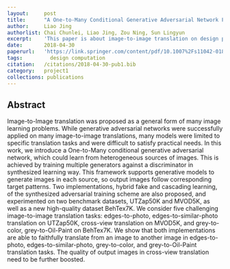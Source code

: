 ```yaml
---
layout:     post
title:      "A One-to-Many Conditional Generative Adversarial Network Framework for Multiple Image-to-Image Translations"
author:     Liao Jing
authorlist: Chai Chunlei, Liao Jing, Zou Ning, Sun Lingyun
excerpt:    'This paper is about image-to-image translation on design project pictures crawl from Behance.net.'
date:       2018-04-30
paperurl:   'https://link.springer.com/content/pdf/10.1007%2Fs11042-018-5968-7.pdf'
tags: 		  design computation
citation:   /citations/2018-04-30-pub1.bib
category:   project1
collections: publications
---
```


## Abstract
Image-to-Image translation was proposed as a general form of many image learning problems. While generative adversarial networks were successfully applied on many image-to-image translations, many models were limited to specific translation tasks and were difficult to satisfy practical needs. In this work, we introduce a One-to-Many conditional generative adversarial network, which could learn from heterogeneous sources of images. This is achieved by training multiple generators against a discriminator in synthesized learning way. This framework supports generative models to generate images in each source, so output images follow corresponding target patterns. Two implementations, hybrid fake and cascading learning, of the synthesized adversarial training scheme are also proposed, and experimented on two benchmark datasets, UTZap50K and MVOD5K, as well as a new high-quality dataset BehTex7K. We consider five challenging image-to-image translation tasks: edges-to-photo, edges-to-similar-photo translation on UTZap50K, cross-view translation on MVOD5K, and grey-to-color, grey-to-Oil-Paint on BehTex7K. We show that both implementations are able to faithfully translate from an image to another image in edges-to-photo, edges-to-similar-photo, grey-to-color, and grey-to-Oil-Paint translation tasks. The quality of output images in cross-view translation need to be further boosted.
